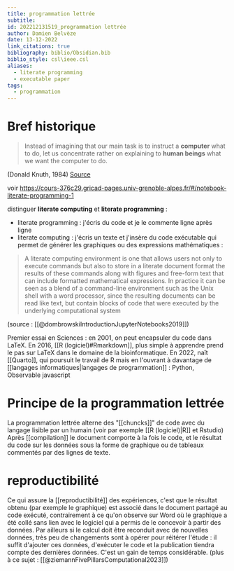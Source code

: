 ```yaml
---
title: programmation lettrée
subtitle: 
id: 202212131519_programmation lettrée
author: Damien Belvèze
date: 13-12-2022
link_citations: true
bibliography: biblio/Obsidian.bib
biblio_style: csl\ieee.csl
aliases:
  - literate programming
  - executable paper
tags:
  - programmation
---
```


# Bref historique

>Instead of imagining that our main task is to instruct a **computer** what to do, let us concentrate rather on explaining to **human beings** what we want the computer to do.

(Donald Knuth, 1984) [Source](https://towardsdatascience.com/literate-programming-reproducible-research-and-clean-code-docstrings-accf1a9f6661)

voir https://cours-376c29.gricad-pages.univ-grenoble-alpes.fr/#/notebook-literate-programming-1

distinguer **literate computing** et **literate programming** : 
- literate programming : j'écris du code et je le commente ligne après ligne
- literate computing : j'écris un texte et j'insère du code exécutable qui permet de générer les graphiques ou des expressions mathématiques : 

> A literate computing environment is one that allows users not only to execute commands but also to store in a literate document format the results of these commands along with figures and free-form text that can include formatted mathematical expressions. In practice it can be seen as a blend of a command-line environment such as the Unix shell with a word processor, since the resulting documents can be read like text, but contain blocks of code that were executed by the underlying computational system

(source : [[@dombrowskiIntroductionJupyterNotebooks2019]])


Premier essai en Sciences : en 2001, on peut encapsuler du code dans LaTeX. 
En 2016, [[R (logiciel)#Rmarkdown]], plus simple à apprendre prend le pas sur LaTeX dans le domaine de la bioinformatique. 
En 2022, naît [[Quarto]], qui poursuit le travail de R mais en l'ouvrant à davantage de [[langages informatiques|langages de programmation]] : Python, Observable javascript

# Principe de la programmation lettrée

La programmation lettrée alterne des "[[chuncks]]" de code avec du langage lisible par un humain (voir par exemple [[R (logiciel)|R]] et Rstudio)
Après [[compilation]] le document comporte à la fois le code, et le résultat du code sur les données sous la forme de graphique ou de tableaux commentés par des lignes de texte.

# reproductibilité

Ce qui assure la [[reproductibilité]] des expériences, c'est que le résultat obtenu (par exemple le graphique) est associé dans le document partagé au code exécuté, contrairement à ce qu'on observe sur Word où le graphique a été collé sans lien avec le logiciel qui a permis de le concevoir à partir des données.
Par ailleurs si le calcul doit être reconduit avec de nouvelles données, très peu de changements sont à opérer pour réitérer l'étude : il suffit d'ajouter ces données, d'exécuter le code et la publication tiendra compte des dernières données. C'est un gain de temps considérable. (plus à ce sujet  : [[@ziemannFivePillarsComputational2023]])




